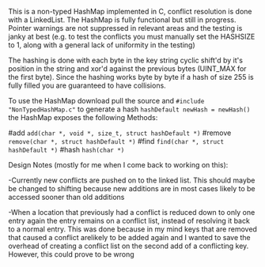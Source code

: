 This is a non-typed HashMap implemented in C, conflict resolution is done with a LinkedList. The HashMap is fully functional but still in progress. Pointer warnings are not suppressed in relevant areas and the testing is janky at best (e.g. to test the conflicts you must manually set the HASHSIZE to 1, along with a general lack of uniformity in the testing)

The hashing is done with each byte in the key string cyclic shift'd by it's position in the string and xor'd against the previous bytes (UINT\_MAX for the first byte). Since the hashing works byte by byte if a hash of size 255 is fully filled you are guaranteed to have collisions.

To use the HashMap download pull the source and `#include "NonTypedHashMap.c"` to generate a hash `hashDefault newHash = newHash()` the HashMap exposes the following Methods:

\#add `add(char *, void *, size_t, struct hashDefault *)`
\#remove `remove(char *, struct hashDefault *)`
\#find `find(char *, struct hashDefault *)`
\#hash `hash(char *)`


Design Notes (mostly for me when I come back to working on this):

-Currently new conflicts are pushed on to the linked list. This should maybe be changed to shifting because new additions are in most cases likely to be accessed sooner than old additions

-When a location that previously had a conflict is reduced down to only one entry again the entry remains on a conflict list, instead of resolving it back to a normal entry. This was done because in my mind keys that are removed that caused a conflict arelikely to be added again and I wanted to save the overhead of creating a conflict list on the second add of a conflicting key. However, this could prove to be wrong

